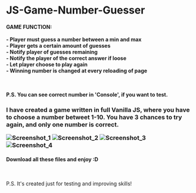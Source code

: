 # JS-Game-Number-Guesser
<h4>GAME FUNCTION:<br><br>
- Player must guess a number between a min and max<br>
- Player gets a certain amount of guesses<br>
- Notify player of guesses remaining<br>
- Notify the player of the correct answer if loose<br>
- Let player choose to play again<br>
- Winning number is changed at every reloading of page<br><br><br>
 
 P.S. You can see correct number in 'Console', if you want to test.
</h4>
<h3>I have created a game written in full Vanilla JS, where you have to choose a number betweet 1-10. You have 3 chances to try again, and only one number is correct. <br>


 

![Screenshot_1](https://user-images.githubusercontent.com/61557989/79166238-c8f23f00-7df5-11ea-99f8-069b7fd46f3e.png)
![Screenshot_2](https://user-images.githubusercontent.com/61557989/79166248-cd1e5c80-7df5-11ea-884f-f395117aeb6d.png)
![Screenshot_3](https://user-images.githubusercontent.com/61557989/79166256-ce4f8980-7df5-11ea-879c-e6947264afc0.png)
![Screenshot_4](https://user-images.githubusercontent.com/61557989/79166259-cf80b680-7df5-11ea-86be-2cd9337abc8f.png)
 
</h3>




<h4>Download all these files and enjoy :D</h4>
<br>
<p>P.S. It's created just for testing and improving skills!<p>
